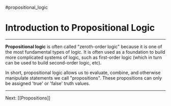 #propositional_logic 

# Introduction to Propositional Logic

---

**Propositional logic** is often called "zeroth-order logic" because it is one of the most fundamental types of logic. It is often used as a foundation to build more complicated systems of logic, such as first-order logic (which in turn can be used to build second-order logic, etc).

In short, propositional logic allows us to evaluate, combine, and otherwise manipulate statements we call "propositions". These propositions can only be assigned 'true' or 'false' truth values.

---

Next: [[Propositions]]